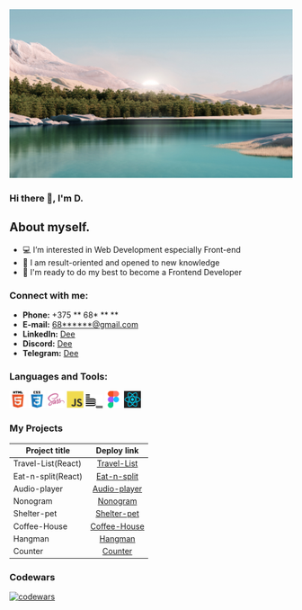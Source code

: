 <!--
**D** is a ✨ _special_ ✨ repository because its `README.md` (this file) appears on your GitHub profile.

Here are some ideas to get you started:

- 🔭 I’m currently working on ...
- 🌱 I’m currently learning ...
- 👯 I’m looking to collaborate on ...
- 🤔 I’m looking for help with ...
- 💬 Ask me about ...
- 📫 How to reach me: ...
- 😄 Pronouns: ...
- ⚡ Fun fact: ...
-->

<img src="./img/background.png" width="845" height="300" alt="welcome image" >

### Hi there 👋, I'm D.

## About myself.
- 💻 I’m interested in Web Development especially Front-end
- 🚀 I am result-oriented and opened to new knowledge
- 🔋 I'm ready to do my best to become a Frontend Developer
  
### Connect with me:
- __Phone:__ +375 ** 68* ** **
- __E-mail:__ [68******@gmail.com](686eight@gmail.com)
- __LinkedIn:__ [Dee](www.linkedin.com/)
- __Discord:__ [Dee](https://discordapp.com/users/1170446901552885810)
- __Telegram:__ [Dee](https://t.me/six86eight)

### Languages and Tools:
<img alt="HTML5 icon" width="30px" src="./img/icons/html.svg">   <img alt="CSS3 icon" width="30px" src="./img/icons/css.svg">   <img alt="SASS icon" width="30px" src="./img/icons/sass.png">   <img alt="JS icon" width="30px" src="./img/icons/js.svg">   <img alt="BEM icon" width="30px" src="./img/icons/bem.svg">   <img alt="Figma icon" width="30px" src="./img/icons/figma.svg"> <img alt="React icon" width="30px" src="./img/icons/react-1-logo-svgrepo-com.svg">

### My Projects
 Project title            |   Deploy link
--------------------------|:-----------------------:
Travel-List(React)        |   [Travel-List](https://dzlek.github.io/travel-list/)
Eat-n-split(React)        |   [Eat-n-split](https://dzlek.github.io/eat-n-split/)
Audio-player              |   [Audio-player](https://github.com/dzlek/audio-player)
Nonogram                  |   [Nonogram](https://rolling-scopes-school.github.io/dee2021-JSFE2023Q4/nonograms/)
Shelter-pet               |   [Shelter-pet](https://dzlek.github.io/shelter-dom/)
Coffee-House              |   [Coffee-House](https://rolling-scopes-school.github.io/dee2021-JSFE2023Q4/coffee-house/)
Hangman                   |   [Hangman](https://rolling-scopes-school.github.io/dee2021-JSFE2023Q4/Hangman/)
Counter                   |   [Counter](https://dzlek.github.io/counter/)

### Codewars
[![codewars](https://www.codewars.com/users/rsschool_c8a8e36cd21834c4/badges/small)](https://www.codewars.com/users/rsschool_c8a8e36cd21834c4)
